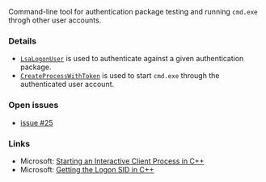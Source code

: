 Command-line tool for authentication package testing and running `cmd.exe` throgh other user accounts.

### Details
* [`LsaLogonUser`](https://learn.microsoft.com/en-us/windows/win32/api/ntsecapi/nf-ntsecapi-lsalogonuser) is used to authenticate against a given authentication package.
* [`CreateProcessWithToken`](https://learn.microsoft.com/en-us/windows/win32/api/winbase/nf-winbase-createprocesswithtokenw) is used to start `cmd.exe` through the authenticated user account.

### Open issues
* [issue #25](../../../issues/25)


### Links
* Microsoft: [Starting an Interactive Client Process in C++](https://learn.microsoft.com/en-us/previous-versions/aa379608(v=vs.85))
* Microsoft: [Getting the Logon SID in C++](https://learn.microsoft.com/en-us/previous-versions/aa446670(v=vs.85))
